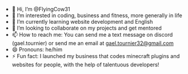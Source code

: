 - 👋 Hi, I’m @FlyingCow31
- 👀 I’m interested in coding, business and fitness, more generally in life 
- 🌱 I’m currently learning website development and English 
- 💞️ I’m looking to collaborate on my projects and get mentored 
- 📫 How to reach me: You can send me a text message on discord (gael.tournier) or send me an email at gael.tournier32@gmail.com
- 😄 Pronouns: he/him
- ⚡ Fun fact: I launched my business that codes minecraft plugins and websites for people, with the help of talentuous developers! 

<!---
FlyingCow31/FlyingCow31 is a ✨ special ✨ repository because its `README.md` (this file) appears on your GitHub profile.
You can click the Preview link to take a look at your changes.
--->
